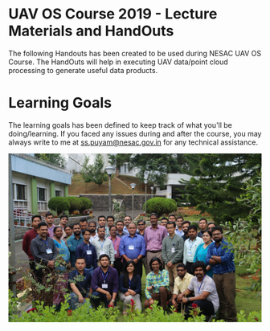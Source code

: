 # UAV OS Course 2019 - Lecture Materials and HandOuts
The following Handouts has been created to be used during NESAC UAV OS Course. The HandOuts will help in executing UAV data/point cloud processing to generate useful data products.

# Learning Goals
The learning goals has been defined to keep track of what you'll be doing/learning. If you faced any issues during and after the course, you may always write to me at ss.puyam@nesac.gov.in  for any technical assistance. 

![alt text](https://github.com/courseuav/uavos/blob/master/IMG_0066.JPG)
